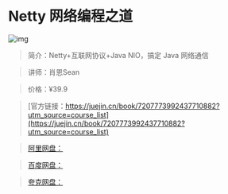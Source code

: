 # Netty 网络编程之道

![img](../../assets/4f0e54a6902b4277818e94811ec35437~tplv-k3u1fbpfcp-no-mark:280:280:200:280.png)

> 简介：Netty+互联网协议+Java NIO，搞定 Java 网络通信

> 讲师：肖恩Sean

> 价格：¥39.9

> [官方链接：https://juejin.cn/book/7207773992437710882?utm_source=course_list](https://juejin.cn/book/7207773992437710882?utm_source=course_list)

> [阿里网盘：]()

> [百度网盘：]()

> [夸克网盘：]()
